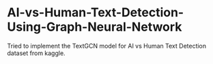 # AI-vs-Human-Text-Detection-Using-Graph-Neural-Network
Tried to implement the TextGCN model for AI vs Human Text Detection dataset from kaggle.
